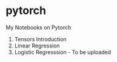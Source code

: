 # pytorch
My Notebooks on Pytorch 

1. Tensors Introduction
2. Linear Regression
3. Logistic Regresssion - To be uploaded 

